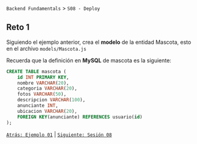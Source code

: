`Backend Fundamentals` > `S08 - Deploy` 
	
## Reto 1

Siguiendo el ejemplo anterior, crea el **modelo** de la entidad Mascota, esto en el archivo `models/Mascota.js` 

Recuerda que la definición en **MySQL** de mascota es la siguiente:

```sql
CREATE TABLE mascota (
	id INT PRIMARY KEY,
	nombre VARCHAR(20),
	categoria VARCHAR(20),
	fotos VARCHAR(50),
	descripcion VARCHAR(100),
	anunciante INT,
	ubicacion VARCHAR(20),
	FOREIGN KEY(anunciante) REFERENCES usuario(id)
);
```


[`Atrás: Ejemplo 01`](../Ejemplo-00) | [`Siguiente: Sesión 08`](../Readme.md)
